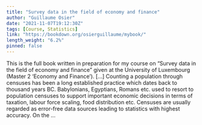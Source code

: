 ```yaml
---
title: "Survey data in the field of economy and finance"
author: "Guillaume Osier"
date: "2021-11-07T19:12:30Z"
tags: [Course, Statistics]
link: "https://bookdown.org/osierguillaume/mybook/"
length_weight: "6.2%"
pinned: false
---
```


This is the full book written in preparation for my course on “Survey data in the field of economy and finance” given at the University of Luxembourg (Master 2 ‘Economy and Finance’). [...] Counting a population through censuses has been a long established practice which dates back to thousand years BC. Babylonians, Egyptians, Romans etc. used to resort to population censuses to support important economic decisions in terms of taxation, labour force scaling, food distribution etc. Censuses are usually regarded as error-free data sources leading to statistics with highest accuracy. On the ...

